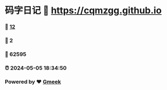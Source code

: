 # 码字日记 :link: https://cqmzgg.github.io 
### :page_facing_up: [12](https://cqmzgg.github.io/tag.html) 
### :speech_balloon: 2 
### :hibiscus: 62595 
### :alarm_clock: 2024-05-05 18:34:50 
### Powered by :heart: [Gmeek](https://github.com/Meekdai/Gmeek)
